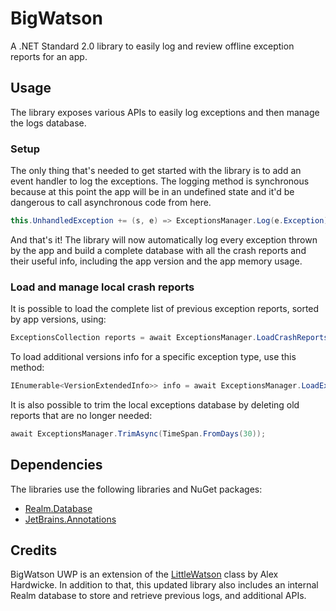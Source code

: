 # BigWatson

A .NET Standard 2.0 library to easily log and review offline exception reports for an app.

## Usage

The library exposes various APIs to easily log exceptions and then manage the logs database.

### Setup

The only thing that's needed to get started with the library is to add an event handler to log the exceptions. The logging method is synchronous because at this point the app will be in an undefined state and it'd be dangerous to call asynchronous code from here.

```C#
this.UnhandledException += (s, e) => ExceptionsManager.Log(e.Exception);
```

And that's it! The library will now automatically log every exception thrown by the app and build a complete database with all the crash reports and their useful info, including the app version and the app memory usage.

### Load and manage local crash reports

It is possible to load the complete list of previous exception reports, sorted by app versions, using:

```C#
ExceptionsCollection reports = await ExceptionsManager.LoadCrashReportsAsync();
```

To load additional versions info for a specific exception type, use this method:

```C#
IEnumerable<VersionExtendedInfo>> info = await ExceptionsManager.LoadExceptionInfoAsync<InvalidOperationException>();
```

It is also possible to trim the local exceptions database by deleting old reports that are no longer needed:

```C#
await ExceptionsManager.TrimAsync(TimeSpan.FromDays(30));
```

## Dependencies

The libraries use the following libraries and NuGet packages:

* [Realm.Database](https://www.nuget.org/packages/Realm.Database/)
* [JetBrains.Annotations](https://www.nuget.org/packages/JetBrains.Annotations/)

## Credits

BigWatson UWP is an extension of the [LittleWatson](https://www.alexhardwicke.com/little-watson/) class by Alex Hardwicke. In addition to that, this updated library also includes an internal Realm database to store and retrieve previous logs, and additional APIs.
